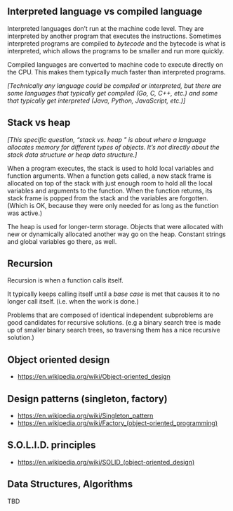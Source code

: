 ## Interpreted language vs compiled language

Interpreted languages don’t run at the machine code level. They are interpreted by another program that executes the instructions. Sometimes interpreted programs are compiled to _bytecode_ and the bytecode is what is interpreted, which allows the programs to be smaller and run more quickly.

Compiled languages are converted to machine code to execute directly on the CPU. This makes them typically much faster than interpreted programs.

_[Technically any language could be compiled or interpreted, but there are some languages that typically get compiled (Go, C, C++, etc.) and some that typically get interpreted (Java, Python, JavaScript, etc.)]_

## Stack vs heap

_[This specific question, “stack vs. heap " is about where a language allocates memory for different types of objects. It’s not directly about the stack data structure or heap data structure.]_

When a program executes, the stack is used to hold local variables and function arguments. When a function gets called, a new stack frame is allocated on top of the stack with just enough room to hold all the local variables and arguments to the function. When the function returns, its stack frame is popped from the stack and the variables are forgotten. (Which is OK, because they were only needed for as long as the function was active.)

The heap is used for longer-term storage. Objects that were allocated with new or dynamically allocated another way go on the heap. Constant strings and global variables go there, as well.

## Recursion

Recursion is when a function calls itself.

It typically keeps calling itself until a _base case_ is met that causes it to no longer call itself. (i.e. when the work is done.)

Problems that are composed of identical independent subproblems are good candidates for recursive solutions. (e.g a binary search tree is made up of smaller binary search trees, so traversing them has a nice recursive solution.)

## Object oriented design

- https://en.wikipedia.org/wiki/Object-oriented_design

## Design patterns (singleton, factory)

- https://en.wikipedia.org/wiki/Singleton_pattern
- https://en.wikipedia.org/wiki/Factory_(object-oriented_programming)

## S.O.L.I.D. principles

- https://en.wikipedia.org/wiki/SOLID_(object-oriented_design)

## Data Structures, Algorithms

TBD
